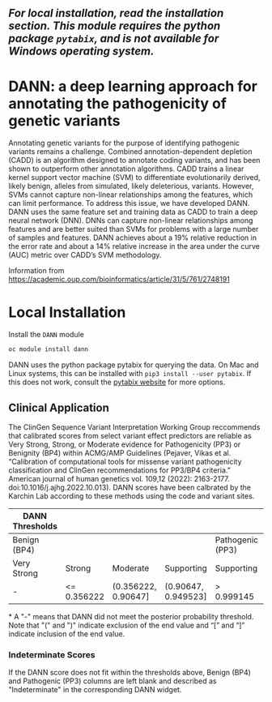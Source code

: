 ## _For local installation, read the installation section. This module requires the python package `pytabix`, and is not available for Windows operating system._

# DANN: a deep learning approach for annotating the pathogenicity of genetic variants

Annotating genetic variants for the purpose of identifying pathogenic variants remains a challenge. Combined annotation-dependent depletion (CADD) is an algorithm designed to annotate coding variants, and has been shown to outperform other annotation algorithms. CADD trains a linear kernel support vector machine (SVM) to differentiate evolutionarily derived, likely benign, alleles from simulated, likely deleterious, variants. However, SVMs cannot capture non-linear relationships among the features, which can limit performance. To address this issue, we have developed DANN. DANN uses the same feature set and training data as CADD to train a deep neural network (DNN). DNNs can capture non-linear relationships among features and are better suited than SVMs for problems with a large number of samples and features.  DANN achieves about a 19% relative reduction in the error rate and about a 14% relative increase in the area under the curve (AUC) metric over CADD’s SVM methodology.

Information from https://academic.oup.com/bioinformatics/article/31/5/761/2748191

# Local Installation

Install the `DANN` module

```bash
oc module install dann
```
DANN uses the python package pytabix for querying the data. On Mac and Linux systems, this can be installed with `pip3 install --user pytabix`. If this does not work, consult the [pytabix website](https://pypi.org/project/pytabix/) for more options.


## Clinical Application

 The ClinGen Sequence Variant Interpretation Working Group reccommends that calibrated scores from select variant effect predictors are reliable as Very Strong, Strong, or Moderate evidence for Pathogenicity (PP3) or Benignity (BP4) within ACMG/AMP Guidelines (Pejaver, Vikas et al. “Calibration of computational tools for missense variant pathogenicity classification and ClinGen recommendations for PP3/BP4 criteria.” American journal of human genetics vol. 109,12 (2022): 2163-2177. doi:10.1016/j.ajhg.2022.10.013). DANN scores have been calbrated by the Karchin Lab according to these methods using the code and variant sites.

 | DANN Thresholds |             |                     |                     |                  |          |        |             |
 |-----------------|-------------|---------------------|---------------------|------------------|----------|--------|-------------|
 | Benign (BP4)    |             |                     |                     | Pathogenic (PP3) |          |        |             |
 | Very Strong     | Strong      | Moderate            | Supporting          | Supporting       | Moderate | Strong | Very Strong |
 | -               | <= 0.356222 | (0.356222, 0.90647] | (0.90647, 0.949523] | > 0.999145       | -        | -      | -           |


 \* A "-" means that DANN did not meet the posterior probability threshold. Note that "(" and ")" indicate exclusion of the end value and “[” and “]” indicate inclusion of the end value.

 ### Indeterminate Scores

 If the DANN score does not fit within the thresholds above, Benign (BP4) and Pathogenic (PP3) columns are left blank and described as "Indeterminate" in the corresponding DANN widget.
